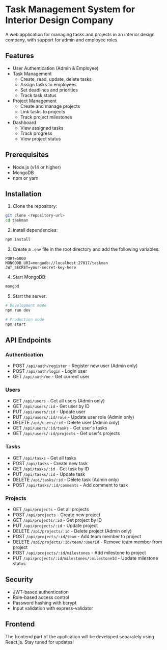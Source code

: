 # Task Management System for Interior Design Company

A web application for managing tasks and projects in an interior design company, with support for admin and employee roles.

## Features

- User Authentication (Admin & Employee)
- Task Management
  - Create, read, update, delete tasks
  - Assign tasks to employees
  - Set deadlines and priorities
  - Track task status
- Project Management
  - Create and manage projects
  - Link tasks to projects
  - Track project milestones
- Dashboard
  - View assigned tasks
  - Track progress
  - View project status

## Prerequisites

- Node.js (v14 or higher)
- MongoDB
- npm or yarn

## Installation

1. Clone the repository:
```bash
git clone <repository-url>
cd taskman
```

2. Install dependencies:
```bash
npm install
```

3. Create a `.env` file in the root directory and add the following variables:
```
PORT=5000
MONGODB_URI=mongodb://localhost:27017/taskman
JWT_SECRET=your-secret-key-here
```

4. Start MongoDB:
```bash
mongod
```

5. Start the server:
```bash
# Development mode
npm run dev

# Production mode
npm start
```

## API Endpoints

### Authentication
- POST `/api/auth/register` - Register new user (Admin only)
- POST `/api/auth/login` - Login user
- GET `/api/auth/me` - Get current user

### Users
- GET `/api/users` - Get all users (Admin only)
- GET `/api/users/:id` - Get user by ID
- PUT `/api/users/:id` - Update user
- PUT `/api/users/:id/role` - Update user role (Admin only)
- DELETE `/api/users/:id` - Delete user (Admin only)
- GET `/api/users/:id/tasks` - Get user's tasks
- GET `/api/users/:id/projects` - Get user's projects

### Tasks
- GET `/api/tasks` - Get all tasks
- POST `/api/tasks` - Create new task
- GET `/api/tasks/:id` - Get task by ID
- PUT `/api/tasks/:id` - Update task
- DELETE `/api/tasks/:id` - Delete task (Admin only)
- POST `/api/tasks/:id/comments` - Add comment to task

### Projects
- GET `/api/projects` - Get all projects
- POST `/api/projects` - Create new project
- GET `/api/projects/:id` - Get project by ID
- PUT `/api/projects/:id` - Update project
- DELETE `/api/projects/:id` - Delete project (Admin only)
- POST `/api/projects/:id/team` - Add team member to project
- DELETE `/api/projects/:id/team/:userId` - Remove team member from project
- POST `/api/projects/:id/milestones` - Add milestone to project
- PUT `/api/projects/:id/milestones/:milestoneId` - Update milestone status

## Security

- JWT-based authentication
- Role-based access control
- Password hashing with bcrypt
- Input validation with express-validator

## Frontend

The frontend part of the application will be developed separately using React.js. Stay tuned for updates! 
 